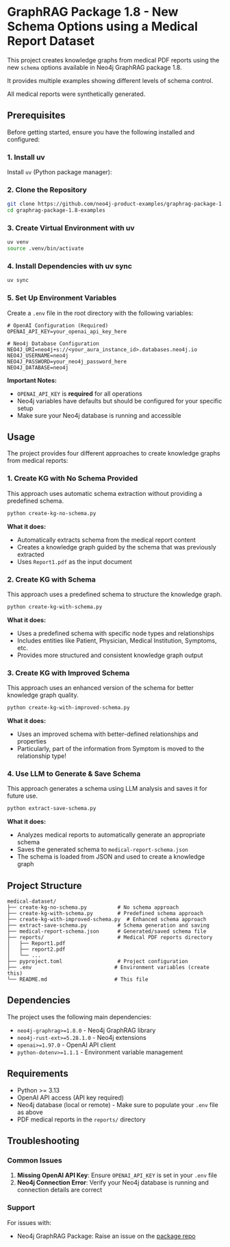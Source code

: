 # GraphRAG Package 1.8 - New Schema Options using a Medical Report Dataset

This project creates knowledge graphs from medical PDF reports using the new `schema` options available in Neo4j GraphRAG package 1.8. 

It provides multiple examples showing different levels of schema control.

All medical reports were synthetically generated.

## Prerequisites

Before getting started, ensure you have the following installed and configured:

### 1. Install uv
Install `uv` (Python package manager):

### 2. Clone the Repository
```bash
git clone https://github.com/neo4j-product-examples/graphrag-package-1.8-examples.git
cd graphrag-package-1.8-examples
```

### 3. Create Virtual Environment with uv
```bash
uv venv
source .venv/bin/activate
```

### 4. Install Dependencies with uv sync
```bash
uv sync
```

### 5. Set Up Environment Variables
Create a `.env` file in the root directory with the following variables:

```env
# OpenAI Configuration (Required)
OPENAI_API_KEY=your_openai_api_key_here

# Neo4j Database Configuration
NEO4J_URI=neo4j+s://<your_aura_instance_id>.databases.neo4j.io
NEO4J_USERNAME=neo4j
NEO4J_PASSWORD=your_neo4j_password_here
NEO4J_DATABASE=neo4j
```

**Important Notes:**
- `OPENAI_API_KEY` is **required** for all operations
- Neo4j variables have defaults but should be configured for your specific setup
- Make sure your Neo4j database is running and accessible

## Usage

The project provides four different approaches to create knowledge graphs from medical reports:

### 1. Create KG with No Schema Provided

This approach uses automatic schema extraction without providing a predefined schema.

```bash
python create-kg-no-schema.py
```

**What it does:**
- Automatically extracts schema from the medical report content
- Creates a knowledge graph guided by the schema that was previously extracted
- Uses `Report1.pdf` as the input document

### 2. Create KG with Schema

This approach uses a predefined schema to structure the knowledge graph.

```bash
python create-kg-with-schema.py
```

**What it does:**
- Uses a predefined schema with specific node types and relationships
- Includes entities like Patient, Physician, Medical Institution, Symptoms, etc.
- Provides more structured and consistent knowledge graph output

### 3. Create KG with Improved Schema

This approach uses an enhanced version of the schema for better knowledge graph quality.

```bash
python create-kg-with-improved-schema.py
```

**What it does:**
- Uses an improved schema with better-defined relationships and properties
- Particularly, part of the information from Symptom is moved to the relationship type!

### 4. Use LLM to Generate & Save Schema

This approach generates a schema using LLM analysis and saves it for future use.

```bash
python extract-save-schema.py
```

**What it does:**
- Analyzes medical reports to automatically generate an appropriate schema
- Saves the generated schema to `medical-report-schema.json`
- The schema is loaded from JSON and used to create a knowledge graph

## Project Structure

```
medical-dataset/
├── create-kg-no-schema.py          # No schema approach
├── create-kg-with-schema.py        # Predefined schema approach
├── create-kg-with-improved-schema.py  # Enhanced schema approach
├── extract-save-schema.py          # Schema generation and saving
├── medical-report-schema.json      # Generated/saved schema file
├── reports/                        # Medical PDF reports directory
│   ├── Report1.pdf
│   ├── report2.pdf
│   └── ...
├── pyproject.toml                  # Project configuration
├── .env                           # Environment variables (create this)
└── README.md                      # This file
```

## Dependencies

The project uses the following main dependencies:
- `neo4j-graphrag>=1.8.0` - Neo4j GraphRAG library
- `neo4j-rust-ext>=5.28.1.0` - Neo4j extensions
- `openai>=1.97.0` - OpenAI API client
- `python-dotenv>=1.1.1` - Environment variable management

## Requirements

- Python >= 3.13
- OpenAI API access (API key required)
- Neo4j database (local or remote) - Make sure to populate your `.env` file as above
- PDF medical reports in the `reports/` directory

## Troubleshooting

### Common Issues

1. **Missing OpenAI API Key**: Ensure `OPENAI_API_KEY` is set in your `.env` file
2. **Neo4j Connection Error**: Verify your Neo4j database is running and connection details are correct

### Support

For issues with:
- Neo4j GraphRAG Package: Raise an issue on the [package repo](https://github.com/neo4j/neo4j-graphrag-python)

